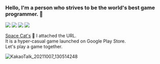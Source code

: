 ### Hello, I'm a person who strives to be the world's best game programmer. 👋

<!--
**Unity2033/Unity2033** is a ✨ _special_ ✨ repository because its `README.md` (this file) appears on your GitHub profile.

Here are some ideas to get you started:

- 🔭 I’m currently working on ...
- 🌱 I’m currently learning ...
- 👯 I’m looking to collaborate on ...
- 🤔 I’m looking for help with ...
- 💬 Ask me about ...
- 📫 How to reach me: ...
- 😄 Pronouns: ...
- ⚡ Fun fact: ...
-->

<img src="https://img.shields.io/badge/Unity-181717?style=for-the-badge&logo=Unity&logoColor=white"> <img src="https://img.shields.io/badge/github-181717?style=for-the-badge&logo=github&logoColor=white"> <img src="https://img.shields.io/badge/C-181717?style=for-the-badge&logo=C&logoColor=white"> <img src="https://img.shields.io/badge/c++-181717?style=for-the-badge&logo=c++&logoColor=white">

[Space Cat's](https://play.google.com/store/apps/details?id=com.Default.SpaceCats) 🤔 I attached the URL.  \
It is a hyper-casual game launched on Google Play Store.\
Let's play a game together.

![KakaoTalk_20211007_130514248](https://user-images.githubusercontent.com/82032086/137689226-10cfda1d-9858-4843-877d-d958a94e2f37.png)
